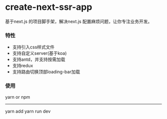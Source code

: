 # create-next-ssr-app
基于next.js 的项目脚手架，解决next.js 配置麻烦问题，让你专注业务开发。

### 特性

* 支持引入css样式文件
* 支持自定义server(基于koa)
* 支持antd，并支持按需加载
* 支持redux
* 支持路由切换顶部loading-bar加载

### 使用
yarn or npm 
- - - - - - -
yarn add
yarn run dev
